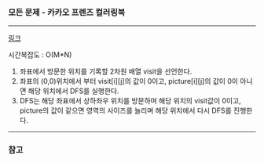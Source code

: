 ### 모든 문제 - 카카오 프렌즈 컬러링북
___

[링크](https://programmers.co.kr/learn/courses/30/lessons/1829?language=cpp)

시간복잡도 : O(M*N)

1. 좌표에서 방문한 위치를 기록할 2차원 배열 visit을 선언한다.
2. 좌표의 (0,0)위치에서 부터 visit\[i\]\[j\]의 값이 0이고, picture\[i\]\[j\]의 값이 0이 아니면 해당 위치에서 DFS를 실행한다.
3. DFS는 해당 좌표에서 상하좌우 위치를 방문하며 해당 위치의 visit값이 0이고, picture의 값이 같으면 영역의 사이즈를 늘리며 해당 위치에서 다시 DFS를 진행한다. 
___
### 참고
